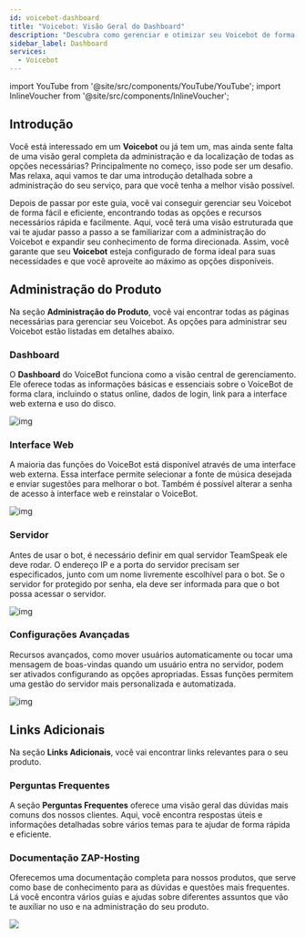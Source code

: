 ```yaml
---
id: voicebot-dashboard
title: "Voicebot: Visão Geral do Dashboard"
description: "Descubra como gerenciar e otimizar seu Voicebot de forma eficiente com uma visão clara de todos os recursos e opções → Saiba mais agora"
sidebar_label: Dashboard
services:
  - Voicebot
---
```


import YouTube from '@site/src/components/YouTube/YouTube';
import InlineVoucher from '@site/src/components/InlineVoucher';

## Introdução

Você está interessado em um **Voicebot** ou já tem um, mas ainda sente falta de uma visão geral completa da administração e da localização de todas as opções necessárias? Principalmente no começo, isso pode ser um desafio. Mas relaxa, aqui vamos te dar uma introdução detalhada sobre a administração do seu serviço, para que você tenha a melhor visão possível.

Depois de passar por este guia, você vai conseguir gerenciar seu Voicebot de forma fácil e eficiente, encontrando todas as opções e recursos necessários rápida e facilmente. Aqui, você terá uma visão estruturada que vai te ajudar passo a passo a se familiarizar com a administração do Voicebot e expandir seu conhecimento de forma direcionada. Assim, você garante que seu **Voicebot** esteja configurado de forma ideal para suas necessidades e que você aproveite ao máximo as opções disponíveis.

<InlineVoucher />

## Administração do Produto

Na seção **Administração do Produto**, você vai encontrar todas as páginas necessárias para gerenciar seu Voicebot. As opções para administrar seu Voicebot estão listadas em detalhes abaixo.

### Dashboard

O **Dashboard** do VoiceBot funciona como a visão central de gerenciamento. Ele oferece todas as informações básicas e essenciais sobre o VoiceBot de forma clara, incluindo o status online, dados de login, link para a interface web externa e uso do disco.

![img](https://screensaver01.zap-hosting.com/index.php/s/YnXaQDPywcoxFPP/preview)

### Interface Web

A maioria das funções do VoiceBot está disponível através de uma interface web externa. Essa interface permite selecionar a fonte de música desejada e enviar sugestões para melhorar o bot. Também é possível alterar a senha de acesso à interface web e reinstalar o VoiceBot.

![img](https://screensaver01.zap-hosting.com/index.php/s/cmKrJ2YpzmZcm2L/preview)

### Servidor

Antes de usar o bot, é necessário definir em qual servidor TeamSpeak ele deve rodar. O endereço IP e a porta do servidor precisam ser especificados, junto com um nome livremente escolhível para o bot. Se o servidor for protegido por senha, ela deve ser informada para que o bot possa acessar o servidor.

![img](https://screensaver01.zap-hosting.com/index.php/s/sbbRr9f5HexcMsG/preview)

### Configurações Avançadas

Recursos avançados, como mover usuários automaticamente ou tocar uma mensagem de boas-vindas quando um usuário entra no servidor, podem ser ativados configurando as opções apropriadas. Essas funções permitem uma gestão do servidor mais personalizada e automatizada.

![img](https://screensaver01.zap-hosting.com/index.php/s/yz94fyZssG53Rjd/preview)

## Links Adicionais

Na seção **Links Adicionais**, você vai encontrar links relevantes para o seu produto.

### Perguntas Frequentes

A seção **Perguntas Frequentes** oferece uma visão geral das dúvidas mais comuns dos nossos clientes. Aqui, você encontra respostas úteis e informações detalhadas sobre vários temas para te ajudar de forma rápida e eficiente.

### Documentação ZAP-Hosting

Oferecemos uma documentação completa para nossos produtos, que serve como base de conhecimento para as dúvidas e questões mais frequentes. Lá você encontra vários guias e ajudas sobre diferentes assuntos que vão te auxiliar no uso e na administração do seu produto.

![](https://screensaver01.zap-hosting.com/index.php/s/n48ct6aZBrNq7eT/preview)

<InlineVoucher />